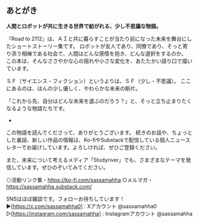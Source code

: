 ## あとがき

**人間とロボットが共に生きる世界で紡がれる、少し不思議な物語。**

『Road to 2112』は、ＡＩと共に暮らすことが当たり前になった未来を舞台にしたショートストーリー集です。
ロボットが友人であり、同僚であり、そっと寄り添う相棒である社会で、人間はどんな感情を抱き、どんな選択をするのか。
この本は、そんなささやかな心の揺れや小さな変化を、あたたかい語り口で描いています。

ＳＦ（サイエンス・フィクション）というよりは、ＳＦ（少し・不思議）。 ここにあるのは、ほんの少し優しく、やわらかな未来の断片。

「これから先、自分はどんな未来を選ぶのだろう？」と、そっと立ち止まりたくなるような物語たちです。 

-

この物語を読んでくださって、ありがとうございます。 
続きのお話や、ちょっとした裏話、新しい作品の情報は、Ko-fiやSubstackで配信している個人ニュースレターでお届けしています。よろしければ、ぜひご登録ください。 

また、未来について考えるメディア「Studyriver」でも、さまざまなテーマを発信しています。ぜひのぞいてみてください。

◎活動リンク集・https://ko-fi.com/sassamahha
○メルマガ・https://sassamahha.substack.com/ 

SNSはほぼ雑談です。フォローお待ちしています！
▶︎[https://x.com/sassamahha0] : Xアカウント @sassamahha0 
▷[https://instagram.com/sassamahha] : Instagramアカウント @sassamahha
